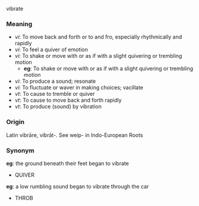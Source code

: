 vibrate
### Meaning
+ _vi_: To move back and forth or to and fro, especially rhythmically and rapidly
+ _vi_: To feel a quiver of emotion
+ _vi_: To shake or move with or as if with a slight quivering or trembling motion
    + __eg__: To shake or move with or as if with a slight quivering or trembling motion
+ _vi_: To produce a sound; resonate
+ _vi_: To fluctuate or waver in making choices; vacillate
+ _vt_: To cause to tremble or quiver
+ _vt_: To cause to move back and forth rapidly
+ _vt_: To produce (sound) by vibration

### Origin

Latin vibrāre, vibrāt-. See weip- in Indo-European Roots

### Synonym

__eg__: the ground beneath their feet began to vibrate

+ QUIVER

__eg__: a low rumbling sound began to vibrate through the car

+ THROB


